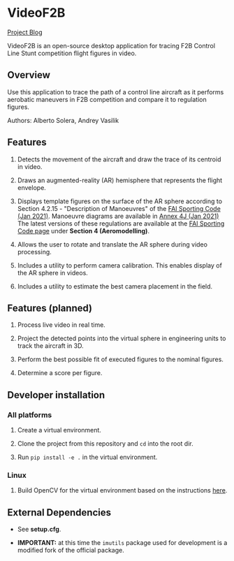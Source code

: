 # VideoF2B

[Project Blog](http://videof2b.blogspot.com/)

VideoF2B is an open-source desktop application for tracing F2B Control Line Stunt competition flight figures in video.

## Overview

Use this application to trace the path of a control line aircraft as it performs aerobatic maneuvers in F2B competition
and compare it to regulation figures.

Authors: Alberto Solera, Andrey Vasilik

## Features

1. Detects the movement of the aircraft and draw the trace of its centroid in video.

1. Draws an augmented-reality (AR) hemisphere that represents the flight envelope.

1. Displays template figures on the surface of the AR sphere according to
Section 4.2.15 - "Description of Manoeuvres" of the
[FAI Sporting Code (Jan 2021)](https://www.fai.org/sites/default/files/ciam/sc4_vol_f2_controlline_21.pdf).
Manoeuvre diagrams are available in
[Annex 4J (Jan 2021)](https://www.fai.org/sites/default/files/ciam/sc4_vol_f2_controlline_annex_4j_21.pdf)
The latest versions of these regulations are available at the
[FAI Sporting Code page](https://www.fai.org/page/ciam-code) under **Section 4 (Aeromodelling)**.

1. Allows the user to rotate and translate the AR sphere during video processing.

1. Includes a utility to perform camera calibration. This enables display of the AR sphere in videos.

1. Includes a utility to estimate the best camera placement in the field.

## Features (planned)

1. Process live video in real time.

1. Project the detected points into the virtual sphere in engineering units to track the aircraft in 3D.

1. Perform the best possible fit of executed figures to the nominal figures.

1. Determine a score per figure.

## Developer installation

### All platforms

1. Create a virtual environment.

1. Clone the project from this repository and `cd` into the root dir.

1. Run `pip install -e .` in the virtual environment.

### Linux

1. Build OpenCV for the virtual environment based on the instructions [here](https://www.pyimagesearch.com/2018/08/15/how-to-install-opencv-4-on-ubuntu/).

## External Dependencies

* See **setup.cfg**.

* **IMPORTANT:** at this time the `imutils` package used for development is a modified fork of the official package.
